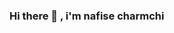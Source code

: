 ### Hi there 👋 , i'm nafise charmchi

<!--
**nafiseh-charmchi/nafiseh-charmchi** is a ✨ _special_ ✨ repository because its `README.md` (this file) appears on your GitHub profile.



